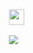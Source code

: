 
# <img src="https://user-images.githubusercontent.com/5679180/79618120-0daffb80-80be-11ea-819e-d2b0fa904d07.gif" width="28px"> 
<img src="https://pbs.twimg.com/media/Gx1ZQLmbsAIcS4Y?format=jpg&name=4096x4096">
